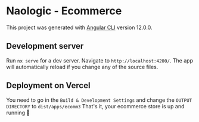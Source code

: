 # Naologic - Ecommerce

This project was generated with [Angular CLI](https://github.com/angular/angular-cli) version 12.0.0.

## Development server

Run `nx serve` for a dev server. Navigate to `http://localhost:4200/`. The app will automatically reload if you change any of the source files.

## Deployment on Vercel

[comment]: <> (The first step is to set up the Environment Variables listed below:)

[comment]: <> (Navigate to `Project Settings` > `Environment Variables`)

[comment]: <> ( 1. Add  `API_URL` : api-v2-xxx.naologic.com)

[comment]: <> ( 2. Add `NAO_TOKEN` : naoprodxxxxxxxxxxxxxxxxxxxxx)

[comment]: <> (Then you need to go in the `Build & Development Settings` and change the `OUTPUT DIRECTORY` to `dist/apps/ecomm3`)

[comment]: <> (That's it, your ecommerce store is up and running :rocket:)

You need to go in the `Build & Development Settings` and change the `OUTPUT DIRECTORY` to `dist/apps/ecomm3`
That's it, your ecommerce store is up and running :rocket:

